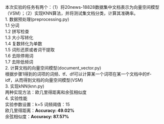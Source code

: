 本次实验的任务有两个：（1）将20news-18828数据集中文档表示为向量空间模型（VSM）；（2）实现KNN算法，并将测试集文档分类，计算其准确率。  
    1. 数据预处理(preprocessing.py)  
        1.1 分词  
        1.2 拼写检查  
        1.3 大小写转化  
        1.4 复数转化为单数  
        1.5 词形还原或者词干提取  
        1.6 去除停用词  
        1.7 去除低频词  
    2. 计算文档的向量空间模型(document_vector.py)  
        根据步骤1得到的词项的词频、tf、df可以计算某一个词项在某一个文档中的tf-idf，从而得到文档的向量空间模型(VSM)  
    3. 实现kNN(knn.py)  
        两种实现方法：欧几里得距离和余弦相似度  
    4. 实验性能  
        实验参数设置：k=5 词频阈值：15  
        欧几里得距离：**Accuracy: 49.02%**  
        余弦相似度：**Accuracy: 87.57%**  
